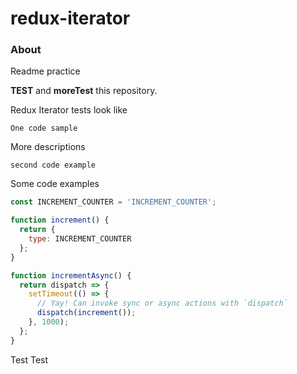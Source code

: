 # redux-iterator

### About
Readme practice

**TEST** and **moreTest** this repository.

Redux Iterator tests look like

```
One code sample
```

More descriptions

```
second code example
```


Some code examples

```js
const INCREMENT_COUNTER = 'INCREMENT_COUNTER';

function increment() {
  return {
    type: INCREMENT_COUNTER
  };
}

function incrementAsync() {
  return dispatch => {
    setTimeout(() => {
      // Yay! Can invoke sync or async actions with `dispatch`
      dispatch(increment());
    }, 1000);
  };
}
```

Test Test

